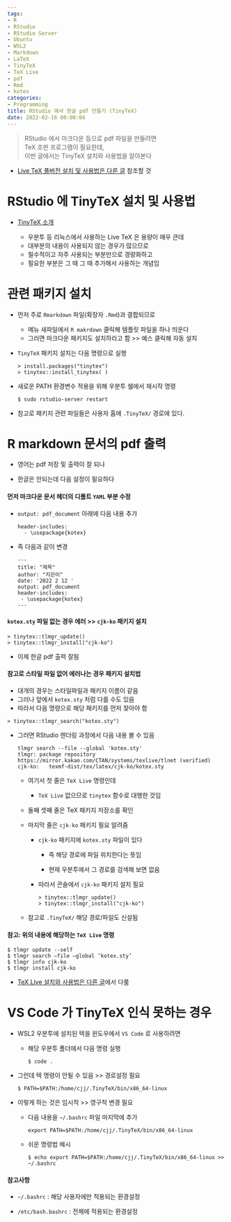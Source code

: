 ```yaml
---
tags:
- R
- RStudio
- RStudio Server
- Ubuntu
- WSL2
- Markdown
- LaTeX
- TinyTeX
- TeX Live
- pdf
- Rmd
- kotex
categories:
- Programming
title: RStudio 에서 한글 pdf 만들기 (TinyTeX)
date: 2022-02-16 00:00:04
---
```


> RStudio 에서 마크다운 등으로 pdf 파일을 만들려면  
> TeX 조판 프로그램이 필요한데,  
> 이번 글에서는 TinyTeX 설치와 사용법을 알아본다

- [Live TeX 풀버전 설치 및 사용법은 다른 글](/programming/texlive) 참조할 것


# RStudio 에 TinyTeX 설치 및 사용법

- [TinyTeX 소개](https://yihui.org/tinytex/)

  - 우분투 등 리눅스에서 사용하는 Live TeX 은 용량이 매우 큰데
  - 대부분의 내용이 사용되지 않는 경우가 많으므로
  - 필수적이고 자주 사용되는 부분만으로 경량화하고
  - 필요한 부분은 그 때 그 때 추가해서 사용하는 개념임

# 관련 패키지 설치

- 먼저 주로 `Rmarkdown` 파일(확장자 `.Rmd`)과 결합되므로

  - 메뉴 새파일에서 `R makrdown` 클릭해 템플릿 파일을 하나 띄운다
  - 그러면 마크다운 패키지도 설치하라고 함 >> 예스 클릭해 자동 설치

- `TinyTeX` 패키지 설치는 다음 명령으로 실행
  ```
  > install.packages("tinytex")
  > tinytex::install_tinytex( )
  ```

- 새로운 PATH 환경변수 적용을 위해 우분투 쉘에서 재시작 명령
  ```
  $ sudo rstudio-server restart
  ```

- 참고로 패키지 관련 파일들은 사용자 홈에 `.TinyTeX/` 경로에 있다.


# R markdown 문서의 pdf 출력

- 영어는 pdf 저장 및 출력이 잘 되나

- 한글은 안되는데 다음 설정이 필요하다

#### 먼저 마크다운 문서 헤더의 디폴트 `YAML` 부분 수정
 
- `output: pdf_document` 아래에 다음 내용 추가

  ```
  header-includes:  
    - \usepackage{kotex}
  ```

- 즉 다음과 같이 변경

  ```
  ---
  title: "제목"
  author: "지은이"
  date: '2022 2 12 '
  output: pdf_document
  header-includes:  
   - \usepackage{kotex}  
  ---
  ```

#### `kotex.sty` 파일 없는 경우 에러 >> `cjk-ko` 패키지 설치
```
> tinytex::tlmgr_update()
> tinytex::tlmgr_install("cjk-ko")
```

- 이제 한글 pdf 출력 잘됨

#### 참고로 스타일 파일 없어 에러나는 경우 패키지 설치법

- 대개의 경우는 스타일파일과 패키지 이름이 같음
- 그러나 앞에서 `kotex.sty` 처럼 다를 수도 있음
- 따라서 다음 명령으로 해당 패키지를 먼저 찾아야 함
```
> tinytex::tlmgr_search("kotex.sty")
```
  
- 그러면 RStudio 렌더링 과정에서 다음 내용 볼 수 있음
  ```
  tlmgr search --file --global 'kotex.sty'  
  tlmgr: package repository   
  https://mirror.kakao.com/CTAN/systems/texlive/tlnet (verified)  
  cjk-ko:	texmf-dist/tex/latex/cjk-ko/kotex.sty  
  ```

  - 여기서 첫 줄은 `TeX Live` 명령인데

    - `TeX Live` 없으므로 `tinytex` 함수로 대행한 것임
  
  - 둘째 셋째 줄은 TeX 패키지 저장소를 확인

  - 마지막 줄은 `cjk-ko` 패키지 필요 알려줌

    - `cjk-ko` 패키지에 `kotex.sty` 파일이 있다

      - 즉 해당 경로에 파일 위치한다는 뜻임
  
      - 현재 우분투에서 그 경로를 검색해 보면 없음
    
    - 따라서 콘솔에서 `cjk-ko` 패키지 설치 필요  
      ```
      > tinytex::tlmgr_update()
      > tinytex::tlmgr_install("cjk-ko")
      ```
  
  - 참고로 `.TinyTeX/` 해당 경로/파일도 신설됨
  
#### 참고: 위의 내용에 해당하는 `TeX Live` 명령
```
$ tlmgr update --self
$ tlmgr search –file –global ‘kotex.sty’
$ tlmgr info cjk-ko
$ tlmgr install cjk-ko
```

- [TeX Live 설치와 사용법은 다른 글](/texlive)에서 다룸  
  
  
# VS Code 가 TinyTeX 인식 못하는 경우 

- WSL2 우분투에 설치된 텍을 윈도우에서 `VS Code` 로 사용하려면

  - 해당 우분투 폴더에서 다음 명령 실행  
    ```
    $ code . 
    ```
  
- 그런데 텍 명령이 안될 수 있음 >> 경로설정 필요
  ```
  $ PATH=$PATH:/home/cjj/.TinyTeX/bin/x86_64-linux
  ```
    
- 이렇게 하는 것은 임시적 >> 영구적 변경 필요

  - 다음 내용을 `~/.bashrc` 파일 마지막에 추가  
    ```
    export PATH=$PATH:/home/cjj/.TinyTeX/bin/x86_64-linux
    ```
    
  - 쉬운 명령법 예시  
    ```
    $ echo export PATH=$PATH:/home/cjj/.TinyTeX/bin/x86_64-linux >> ~/.bashrc
    ```

#### 참고사항

- `~/.bashrc` : 해당 사용자에만 적용되는 환경설정

- `/etc/bash.bashrc` : 전체에 적용되는 환경설정
